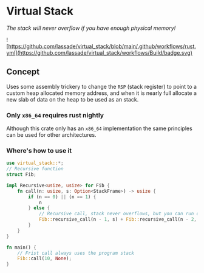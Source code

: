 # Virtual Stack

*The stack will never overflow if you have enough physical memory!*

![https://github.com/lassade/virtual_stack/blob/main/.github/workflows/rust.yml](https://github.com/lassade/virtual_stack/workflows/Build/badge.svg)

## Concept

Uses some assembly trickery to change the `RSP` (stack register) to point to
a custom heap allocated memory address, and when it is nearly full allocate a
new slab of data on the heap to be used as an stack.

### Only `x86_64` requires rust nightly

Although this crate only has an `x86_64` implementation the same principles
can be used for other architectures.

### Where's how to use it

```rust
use virtual_stack::*;
// Recursive function
struct Fib;

impl Recursive<usize, usize> for Fib {
    fn call(n: usize, s: Option<StackFrame>) -> usize {
        if (n == 0) || (n == 1) {
            n
        } else {
            // Recursive call, stack never overflows, but you can run out memory!
            Fib::recursive_call(n - 1, s) + Fib::recursive_call(n - 2, s)
        }
    }
}

fn main() {
    // Frist call always uses the program stack
    Fib::call(10, None);
}
```
